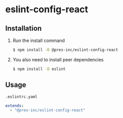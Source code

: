 # eslint-config-react

## Installation

1. Run the install command
   ```bash
   $ npm install -D @pres-inc/eslint-config-react
   ```
2. You also need to install peer dependencies
   ```bash
   $ npm install -D eslint
   ```

## Usage

`.eslintrc.yaml`

```yaml
extends:
  - "@pres-inc/eslint-config-react"
```
